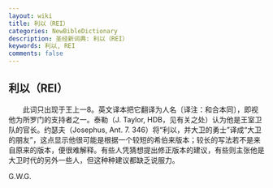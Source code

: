 ```yaml
---
layout: wiki
title: 利以（REI）
categories: NewBibleDictionary
description: 圣经新词典: 利以（REI）
keywords: 利以, REI
comments: false
---
```


## 利以（REI）

　　此词只出现于王上一8。英文译本把它翻译为人名〔译注：和合本同〕，即视他为所罗门的支持者之一。泰勒（J. Taylor, HDB，见有关之处）认为他是王室卫队的官长。约瑟夫（Josephus, Ant. 7. 346）将“利以，并大卫的勇士”译成“大卫的朋友”，这点显示他很可能是根据一个较短的希伯来版本；较长的写法若不是来自原来的版本，便很难解释。有些人凭猜想提出修正版本的建议，有些则主张他是大卫时代的另外一些人，但这种种建议都缺乏说服力。

G.W.G.








